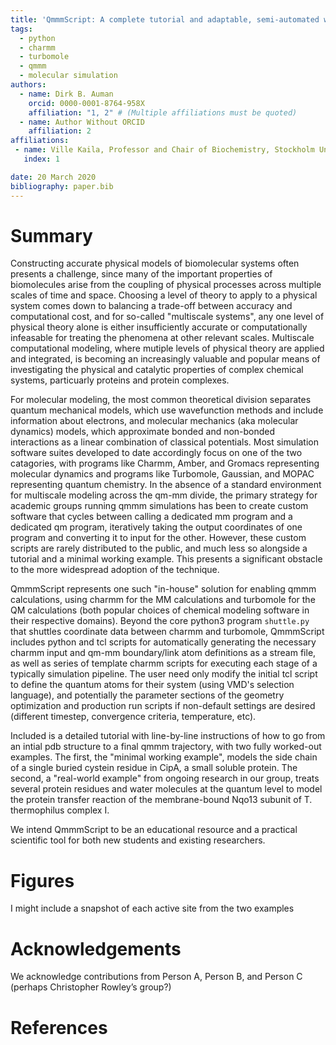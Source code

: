 ```yaml
---
title: 'QmmmScript: A complete tutorial and adaptable, semi-automated workflow for running hybrid quantum mechanics/molecular mechanics simulations of protein systems with charmm and turbomole'
tags:
  - python
  - charmm
  - turbomole
  - qmmm
  - molecular simulation
authors:
  - name: Dirk B. Auman
    orcid: 0000-0001-8764-958X
    affiliation: "1, 2" # (Multiple affiliations must be quoted)
  - name: Author Without ORCID
    affiliation: 2
affiliations:
 - name: Ville Kaila, Professor and Chair of Biochemistry, Stockholm University
   index: 1

date: 20 March 2020
bibliography: paper.bib
---
```


# Summary
Constructing accurate physical models of biomolecular systems often presents a challenge, since many of the important properties of biomolecules arise from the coupling of physical processes across multiple scales of time and space. Choosing a level of theory to apply to a physical system comes down to balancing a trade-off between accuracy and computational cost, and for so-called "multiscale systems", any one level of physical theory alone is either insufficiently accurate or computationally infeasable for treating the phenomena at other relevant scales. Multiscale computational modeling, where mutiple levels of physical theory are applied and integrated, is becoming an increasingly valuable and popular means of investigating the physical and catalytic properties of complex chemical systems, particuarly proteins and protein complexes.

For molecular modeling, the most common theoretical division separates quantum mechanical models, which use wavefunction methods and include information about electrons, and molecular mechanics (aka molecular dynamics) models, which approximate bonded and non-bonded interactions as a linear combination of classical potentials. Most simulation software suites developed to date accordingly focus on one of the two catagories, with programs like Charmm, Amber, and Gromacs representing molecular dynamics and programs like Turbomole, Gaussian, and MOPAC representing quantum chemistry. In the absence of a standard environment for multiscale modeling across the qm-mm divide, the primary strategy for academic groups running qmmm simulations has been to create custom software that cycles between calling a dedicated mm program and a dedicated qm program, iteratively taking the output coordinates of one program and converting it to input for the other. However, these custom scripts are rarely distributed to the public, and much less so alongside a tutorial and a minimal working example. This presents a significant obstacle to the more widespread adoption of the technique.

QmmmScript represents one such "in-house" solution for enabling qmmm calculations, using charmm for the MM calculations and turbomole for the QM calculations (both popular choices of chemical modeling software in their respective domains). Beyond the core python3 program `shuttle.py` that shuttles coordinate data between charmm and turbomole, QmmmScript includes python and tcl scripts for automatically generating the necessary charmm input and qm-mm boundary/link atom definitions as a stream file, as well as series of template charmm scripts for executing each stage of a typically simulation pipeline. The user need only modify the initial tcl script to define the quantum atoms for their system (using VMD's selection language), and potentially the parameter sections of the geometry optimization and production run scripts if non-default settings are desired (different timestep, convergence criteria, temperature, etc).

Included is a detailed tutorial with line-by-line instructions of how to go from an intial pdb structure to a final qmmm trajectory, with two fully worked-out examples. The first, the "minimal working example", models the side chain of a single buried cystein residue in CipA, a small soluble protein. The second, a "real-world example" from ongoing research in our group, treats several protein residues and water molecules at the quantum level to model the protein transfer reaction of the membrane-bound Nqo13 subunit of T. thermophilus complex I.

We intend QmmmScript to be an educational resource and a practical scientific tool for both new students and existing researchers.

<!--
# Mathematics

Single dollars ($) are required for inline mathematics e.g. $f(x) = e^{\pi/x}$

Double dollars make self-standing equations:

$$\Theta(x) = \left\{\begin{array}{l}
0\textrm{ if } x < 0\cr
1\textrm{ else}
\end{array}\right.$$

You can also use plain \LaTeX for equations
\begin{equation}\label{eq:fourier}
\hat f(\omega) = \int_{-\infty}^{\infty} f(x) e^{i\omega x} dx
\end{equation}
and refer to \autoref{eq:fourier} from text.
-->

<!--
# Citations

Citations to entries in paper.bib should be in
[rMarkdown](http://rmarkdown.rstudio.com/authoring_bibliographies_and_citations.html)
format.

If you want to cite a software repository URL (e.g. something on GitHub without a preferred
citation) then you can do it with the example BibTeX entry below for @fidgit.

For a quick reference, the following citation commands can be used:
- `@author:2001`  ->  "Author et al. (2001)"
- @author:2001  ->  "Author et al. (2001)"
- `[@author:2001]` -> "(Author et al., 2001)"
- `[@author1:2001; @author2:2001]` -> "(Author1 et al., 2001; Author2 et al., 2002)"
-->

# Figures

I might include a snapshot of each active site from the two examples
<!--
!Figures can be included like this:
![Caption for example figure.\label{fig:example}](figure.png)
!and referenced from text using \autoref{fig:example}.

!Fenced code blocks are rendered with syntax highlighting:
!```python
!for n in range(10):
!    yield f(n)
!```	
-->

# Acknowledgements

We acknowledge contributions from Person A, Person B, and Person C (perhaps Christopher Rowley’s group?)

# References
